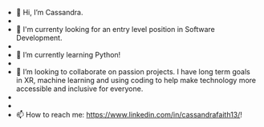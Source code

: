 - 👋 Hi, I’m Cassandra.
- 
- 👀 I'm currenty looking for an entry level position in Software Development.
- 
- 🌱 I’m currently learning Python!
- 
- 💞️ I’m looking to collaborate on passion projects. I have long term goals in XR, machine learning and using coding to help make technology more    accessible and inclusive for everyone.
- 
- 
- 📫 How to reach me: https://www.linkedin.com/in/cassandrafaith13/!

<!---
CassFaith13/CassFaith13 is a ✨ special ✨ repository because its `README.md` (this file) appears on your GitHub profile.
You can click the Preview link to take a look at your changes.
--->
